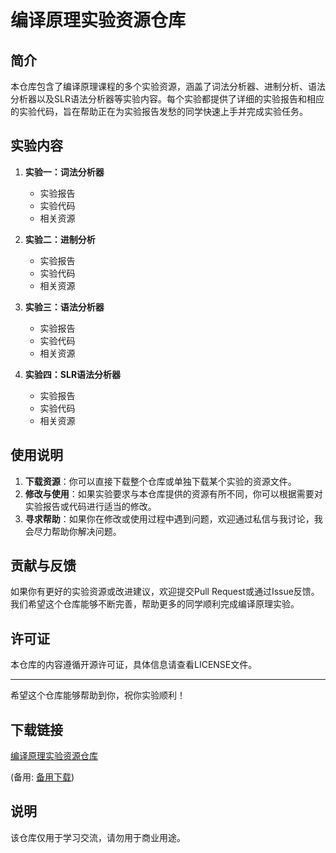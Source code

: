 # 编译原理实验资源仓库

## 简介

本仓库包含了编译原理课程的多个实验资源，涵盖了词法分析器、进制分析、语法分析器以及SLR语法分析器等实验内容。每个实验都提供了详细的实验报告和相应的实验代码，旨在帮助正在为实验报告发愁的同学快速上手并完成实验任务。

## 实验内容

1. **实验一：词法分析器**
   - 实验报告
   - 实验代码
   - 相关资源

2. **实验二：进制分析**
   - 实验报告
   - 实验代码
   - 相关资源

3. **实验三：语法分析器**
   - 实验报告
   - 实验代码
   - 相关资源

4. **实验四：SLR语法分析器**
   - 实验报告
   - 实验代码
   - 相关资源

## 使用说明

1. **下载资源**：你可以直接下载整个仓库或单独下载某个实验的资源文件。
2. **修改与使用**：如果实验要求与本仓库提供的资源有所不同，你可以根据需要对实验报告或代码进行适当的修改。
3. **寻求帮助**：如果你在修改或使用过程中遇到问题，欢迎通过私信与我讨论，我会尽力帮助你解决问题。

## 贡献与反馈

如果你有更好的实验资源或改进建议，欢迎提交Pull Request或通过Issue反馈。我们希望这个仓库能够不断完善，帮助更多的同学顺利完成编译原理实验。

## 许可证

本仓库的内容遵循开源许可证，具体信息请查看LICENSE文件。

---

希望这个仓库能够帮助到你，祝你实验顺利！

## 下载链接
[编译原理实验资源仓库](https://pan.quark.cn/s/1e5be0ed6c8b) 

(备用: [备用下载](https://pan.baidu.com/s/1EciELeA8U-yxAnq6USJLlQ?pwd=1234))

## 说明

该仓库仅用于学习交流，请勿用于商业用途。
